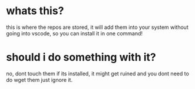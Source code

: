 # whats this?

this is where the repos are stored, it will add them into your system without going into vscode, so you can install it in one command!

# should i do something with it?

no, dont touch them if its installed, it might get ruined and you dont need to do wget them just ignore it.
